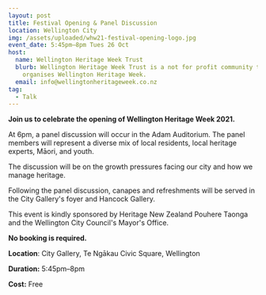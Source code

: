 ```yaml
---
layout: post
title: Festival Opening & Panel Discussion
location: Wellington City
img: /assets/uploaded/whw21-festival-opening-logo.jpg
event_date: 5:45pm–8pm Tues 26 Oct
host:
  name: Wellington Heritage Week Trust
  blurb: Wellington Heritage Week Trust is a not for profit community trust that
    organises Wellington Heritage Week.
  email: info@wellingtonheritageweek.co.nz
tag:
  - Talk
---
```

**Join us to celebrate the opening of Wellington Heritage Week 2021.** 

At 6pm, a panel discussion will occur in the Adam Auditorium. The panel members will represent a diverse mix of local residents, local heritage experts, Māori, and youth.

The discussion will be on the growth pressures facing our city and how we manage heritage. 

Following the panel discussion, canapes and refreshments will be served in the City Gallery's foyer and Hancock Gallery. 

This event is kindly sponsored by Heritage New Zealand Pouhere Taonga and the Wellington City Council's Mayor's Office.

**No booking is required.** 

**Location**: City Gallery, Te Ngākau Civic Square, Wellington

**Duration:** 5:45pm–8pm

**Cost:** Free